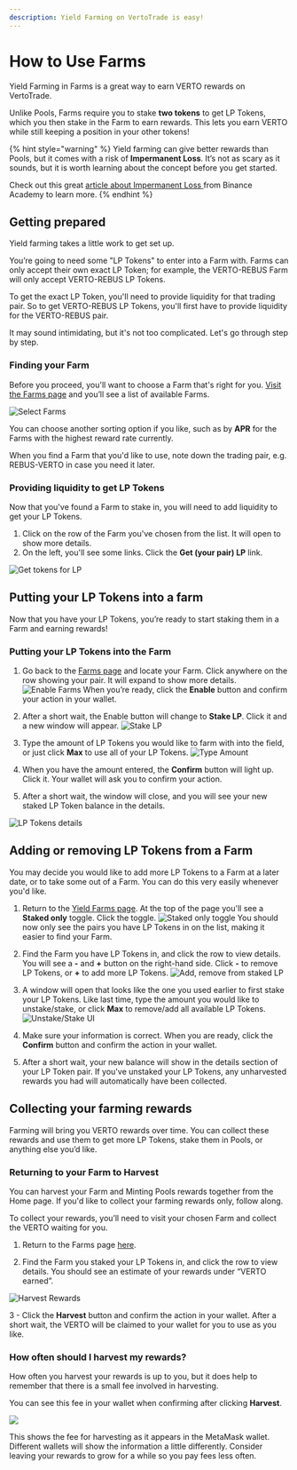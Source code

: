 ```yaml
---
description: Yield Farming on VertoTrade is easy!
---
```


# How to Use Farms

Yield Farming in Farms is a great way to earn VERTO rewards on VertoTrade.

Unlike Pools, Farms require you to stake **two tokens** to get LP Tokens, which you then stake in the Farm to earn rewards. This lets you earn VERTO while still keeping a position in your other tokens!

{% hint style="warning" %}
Yield farming can give better rewards than Pools, but it comes with a risk of **Impermanent Loss**. It’s not as scary as it sounds, but it is worth learning about the concept before you get started.

Check out this great [article about Impermanent Loss ](https://academy.binance.com/en/articles/impermanent-loss-explained)from Binance Academy to learn more.
{% endhint %}

## Getting prepared

Yield farming takes a little work to get set up.

You’re going to need some "LP Tokens" to enter into a Farm with. Farms can only accept their own exact LP Token; for example, the VERTO-REBUS Farm will only accept VERTO-REBUS LP Tokens.

To get the exact LP Token, you'll need to provide liquidity for that trading pair. So to get VERTO-REBUS LP Tokens, you'll first have to provide liquidity for the VERTO-REBUS pair.

It may sound intimidating, but it's not too complicated. Let's go through step by step.

### Finding your Farm

Before you proceed, you'll want to choose a Farm that's right for you. [Visit the Farms page](https://vertotrade.com/farms) and you’ll see a list of available Farms.

![Select Farms](/public/assets/farms.png)

You can choose another sorting option if you like, such as by **APR** for the Farms with the highest reward rate currently.

When you find a Farm that you'd like to use, note down the trading pair, e.g. REBUS-VERTO in case you need it later.

### Providing liquidity to get LP Tokens

Now that you've found a Farm to stake in, you will need to add liquidity to get your LP Tokens.

1. Click on the row of the Farm you've chosen from the list. It will open to show more details.
2. On the left, you'll see some links. Click the **Get (your pair) LP** link.

![Get tokens for LP](/public/assets/get-pair-lp.png)

## Putting your LP Tokens into a farm

Now that you have your LP Tokens, you’re ready to start staking them in a Farm and earning rewards!

### Putting your LP Tokens into the Farm

1. Go back to the [Farms page](https://vertotrade.com/farms) and locate your Farm. Click anywhere on the row showing your pair. It will expand to show more details.
![Enable Farms](/public/assets/enable-farms.png)
When you’re ready, click the **Enable** button and confirm your action in your wallet.

2. After a short wait, the Enable button will change to **Stake LP**. Click it and a new window will appear.
![Stake LP](/public/assets/stake-farms-lp.png)

3. Type the amount of LP Tokens you would like to farm with into the field, or just click **Max** to use all of your LP Tokens.
![Type Amount](/public/assets/farms-type-amount.png)

4. When you have the amount entered, the **Confirm** button will light up. Click it. Your wallet will ask you to confirm your action.

5. After a short wait, the window will close, and you will see your new staked LP Token balance in the details.

![LP Tokens details](/public/assets/farms-details.png)

## Adding or removing LP Tokens from a Farm

You may decide you would like to add more LP Tokens to a Farm at a later date, or to take some out of a Farm. You can do this very easily whenever you'd like.

1. Return to the [Yield Farms page](https://vertotrade.com/farms). At the top of the page you'll see a **Staked only** toggle. Click the toggle.
![Staked only toggle](/public/assets/staked-only-toggle.png)
You should now only see the pairs you have LP Tokens in on the list, making it easier to find your Farm.

2. Find the Farm you have LP Tokens in, and click the row to view details. You will see a **-** and **+** button on the right-hand side. Click **-** to remove LP Tokens, or **+** to add more LP Tokens.
![Add, remove from staked LP](/public/assets/staked-lp-add-remove.png)

3. A window will open that looks like the one you used earlier to first stake your LP Tokens. Like last time, type the amount you would like to unstake/stake, or click **Max** to remove/add all available LP Tokens.
![Unstake/Stake UI](/public/assets/unstake-farms-lp.png)

4. Make sure your information is correct. When you are ready, click the **Confirm** button and confirm the action in your wallet.
5. After a short wait, your new balance will show in the details section of your LP Token pair. If you've unstaked your LP Tokens, any unharvested rewards you had will automatically have been collected.

## Collecting your farming rewards

Farming will bring you VERTO rewards over time. You can collect these rewards and use them to get more LP Tokens, stake them in Pools, or anything else you’d like.

### Returning to your Farm to Harvest

You can harvest your Farm and Minting Pools rewards together from the Home page. If you'd like to collect your farming rewards only, follow along.

To collect your rewards, you’ll need to visit your chosen Farm and collect the VERTO waiting for you.

1. Return to the Farms page [here](https://vertotrade.com/farms).

2. Find the Farm you staked your LP Tokens in, and click the row to view details. You should see an estimate of your rewards under “VERTO earned”.

![Harvest Rewards](/public/assets/harvest-farms.png)

3 - Click the **Harvest** button and confirm the action in your wallet. After a short wait, the VERTO will be claimed to your wallet for you to use as you like.

### How often should I harvest my rewards?

How often you harvest your rewards is up to you, but it does help to remember that there is a small fee involved in harvesting.

You can see this fee in your wallet when confirming after clicking **Harvest**.

![](/public/assets/harvest-fee.png)

This shows the fee for harvesting as it appears in the MetaMask wallet. Different wallets will show the information a little differently. Consider leaving your rewards to grow for a while so you pay fees less often.
